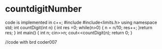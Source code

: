 # countdigitNumber
code is implemented in c++;
      #include<iostream>
#include<limits.h>
using namespace std;
int countDigit(int n)
{
    int res =0;
    while(n>0)
    {
        n = n/10;
        res++;
    }return res;
}
int main()
{
    int n;
    cin>>n;
    cout<<countDigit(n);
    return 0;
}

//code with brd coder007  
